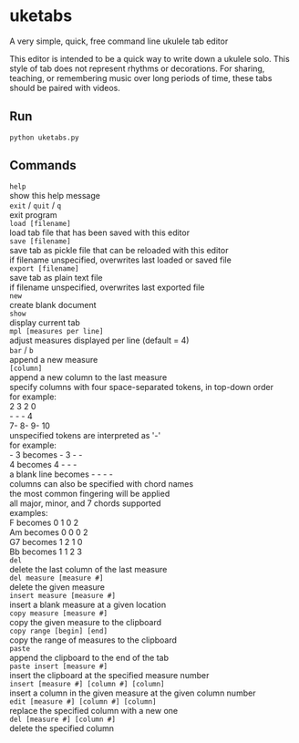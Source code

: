 # uketabs
A very simple, quick, free command line ukulele tab editor

This editor is intended to be a quick way to write down a ukulele solo. This style of tab does not represent rhythms or decorations. For sharing, teaching, or remembering music over long periods of time, these tabs should be paired with videos.

## Run

`python uketabs.py`

## Commands

`help`\
    show this help message\
`exit` / `quit` / `q`\
    exit program\
`load [filename]`\
    load tab file that has been saved with this editor\
`save [filename]`\
    save tab as pickle file that can be reloaded with this editor\
    if filename unspecified, overwrites last loaded or saved file\
`export [filename]`\
    save tab as plain text file\
    if filename unspecified, overwrites last exported file\
`new`\
    create blank document\
`show`\
    display current tab\
`mpl [measures per line]`\
    adjust measures displayed per line (default = 4)\
`bar` / `b`\
    append a new measure\
`[column]`\
    append a new column to the last measure\
    specify columns with four space-separated tokens, in top-down order\
        for example:\
        2 3 2 0\
        - - - 4\
        7- 8- 9- 10\
    unspecified tokens are interpreted as '-'\
        for example:\
        - 3 becomes - 3 - -\
        4 becomes 4 - - -\
        a blank line becomes - - - -\
    columns can also be specified with chord names\
    the most common fingering will be applied\
    all major, minor, and 7 chords supported\
        examples:\
        F becomes 0 1 0 2\
        Am becomes 0 0 0 2\
        G7 becomes 1 2 1 0\
        Bb becomes 1 1 2 3\
`del`\
    delete the last column of the last measure\
`del measure [measure #]`\
    delete the given measure\
`insert measure [measure #]`\
    insert a blank measure at a given location\
`copy measure [measure #]`\
    copy the given measure to the clipboard\
`copy range [begin] [end]`\
    copy the range of measures to the clipboard\
`paste`\
    append the clipboard to the end of the tab\
`paste insert [measure #]`\
    insert the clipboard at the specified measure number\
`insert [measure #] [column #] [column]`\
    insert a column in the given measure at the given column number\
`edit [measure #] [column #] [column]`\
    replace the specified column with a new one\
`del [measure #] [column #]`\
    delete the specified column
